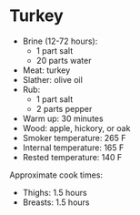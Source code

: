 Turkey
=======

- Brine (12-72 hours):
  - 1 part salt
  - 20 parts water
- Meat: turkey
- Slather: olive oil
- Rub:
  - 1 part salt
  - 2 parts pepper
- Warm up: 30 minutes
- Wood: apple, hickory, or oak
- Smoker temperature: 265 F
- Internal temperature: 165 F
- Rested temperature: 140 F

Approximate cook times:

- Thighs: 1.5 hours
- Breasts: 1.5 hours
